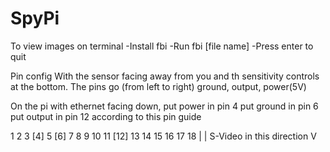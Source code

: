 # SpyPi

To view images on terminal
-Install fbi
-Run fbi [file name]
-Press enter to quit

Pin config
With the sensor facing away from you and th sensitivity controls at the bottom.
The pins go (from left to right) ground, output, power(5V)

On the pi with ethernet facing down,
put power in pin 4
put ground in pin 6
put output in pin 12
according to this pin guide

1  2
3  [4]
5  [6]
7  8
9  10
11 [12]
13 14
15 16
17 18
|
| S-Video in this direction
V

